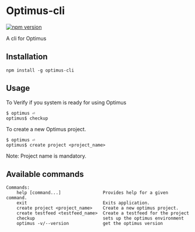 # Optimus-cli
[![npm version](https://badge.fury.io/js/optimus-cli.svg)](https://badge.fury.io/js/optimus-cli)

A cli for Optimus

## Installation
```
npm install -g optimus-cli
```

## Usage
To Verify if you system is ready for using Optimus

```
$ optimus ⏎
optimus$ checkup
```
To create a new Optimus project.

```
$ optimus ⏎
optimus$ create project <project_name>
```
Note: Project name is mandatory.

## Available commands
```
Commands:
    help [command...]                Provides help for a given command.
    exit                             Exits application.
    create project <project_name>    Create a new optimus project.
    create testfeed <testfeed_name>  Create a testfeed for the project
    checkup                          sets up the optimus environment
    optimus -v/--version             get the optimus version
```
